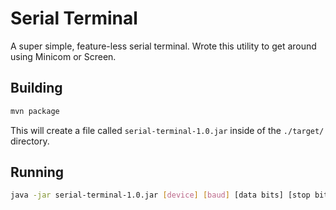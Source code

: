 # Serial Terminal
A super simple, feature-less serial terminal. Wrote this utility to get around using Minicom or Screen.

## Building

```sh
mvn package
```

This will create a file called `serial-terminal-1.0.jar` inside of the `./target/` directory.

## Running

```sh
java -jar serial-terminal-1.0.jar [device] [baud] [data bits] [stop bits] [parity bits]
```